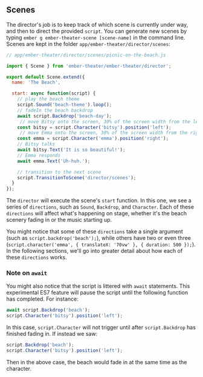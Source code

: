 ## Scenes

The director's job is to keep track of which scene is currently under way, and then to direct the provided `script`. You can generate new scenes by typing `ember g ember-theater-scene [scene-name]` in the command line. Scenes are kept in the folder `app/ember-theater/director/scenes`:

```js
// app/ember-theater/director/scenes/picnic-on-the-beach.js

import { Scene } from 'ember-theater/ember-theater/director';

export default Scene.extend({
  name: 'The Beach',

  start: async function(script) {
    // play the beach theme
    script.Sound('beach-theme').loop();
    // fadeIn the beach backdrop
    await script.Backdrop('beach-day');
     // move Bitsy onto the screen, 30% of the screen width from the left
    const bitsy = script.Character('bitsy').position('left');
     // move Emma onto the screen, 30% of the screen width from the right
    const emma = script.Character('emma').position('right');
    // Bitsy talks
    await bitsy.Text('It is so beautiful!');
    // Emma responds
    await emma.Text('Uh-huh.');

    // transition to the next scene
    script.TransitionToScene('director/scenes');
  }
});
```

The `director` will execute the scene's `start` function. In this one, we see a series of `directions`, such as `Sound`, `Backdrop`, and `Character`. Each of these `directions` will affect what's happening on stage, whether it's the beach scenery fading in or the music starting up.

You might notice that some of these `directions` take a single argument (such as `script.backdrop('beach');`), while others have two or even three (`script.character('emma', { translateX: '70vw' }, { duration: 500 });`). In the following sections, we'll go into greater detail about how each of these `directions` works.

### Note on `await`

You might also notice that the script is littered with `await` statements. This experimental ES7 feature will pause the script until the following function has completed. For instance:

```js
await script.Backdrop('beach');
script.Character('bitsy').position('left');
```

In this case, `script.Character` will not trigger until after `script.Backdrop` has finished fading in. If instead we saw:

```js
script.Backdrop('beach');
script.Character('bitsy').position('left');
```

Then in the above case, the beach would fade in at the same time as the character.
